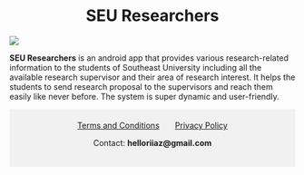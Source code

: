 # <center> SEU Researchers </center>

<img src="./assets/images/appFeatures.gif">

**SEU Researchers** is an android app that provides various research-related information to the students of Southeast University including all the available research supervisor and their area of research interest. It helps the students to send research proposal to the supervisors and reach them easily like never before.
The system is super dynamic and user-friendly.


<div style="background-color:rgba(0, 0, 0, 0.0470588); text-align:center; vertical-align: middle; padding:20px 0;">
<a href="https://iqbalriiaz.github.io/seu-researchers/Terms-and-Conditions.html">Terms and Conditions</a>&nbsp; &nbsp; &nbsp; &nbsp;<a href="https://iqbalriiaz.github.io/seu-researchers/Privacy-Policy.html">Privacy Policy</a>

<p style="text-align: center;">Contact: <b>helloriiaz@gmail.com</b> </p>
</div>
